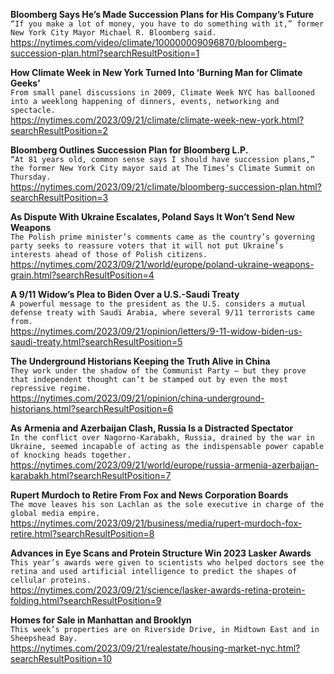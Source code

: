 **Bloomberg Says He’s Made Succession Plans for His Company’s Future**\
`“If you make a lot of money, you have to do something with it,” former New York City Mayor Michael R. Bloomberg said.`\
https://nytimes.com/video/climate/100000009096870/bloomberg-succession-plan.html?searchResultPosition=1

**How Climate Week in New York Turned Into ‘Burning Man for Climate Geeks’**\
`From small panel discussions in 2009, Climate Week NYC has ballooned into a weeklong happening of dinners, events, networking and spectacle.`\
https://nytimes.com/2023/09/21/climate/climate-week-new-york.html?searchResultPosition=2

**Bloomberg Outlines Succession Plan for Bloomberg L.P.**\
`“At 81 years old, common sense says I should have succession plans,” the former New York City mayor said at The Times’s Climate Summit on Thursday.`\
https://nytimes.com/2023/09/21/climate/bloomberg-succession-plan.html?searchResultPosition=3

**As Dispute With Ukraine Escalates, Poland Says It Won’t Send New Weapons**\
`The Polish prime minister’s comments came as the country’s governing party seeks to reassure voters that it will not put Ukraine’s interests ahead of those of Polish citizens.`\
https://nytimes.com/2023/09/21/world/europe/poland-ukraine-weapons-grain.html?searchResultPosition=4

**A 9/11 Widow’s Plea to Biden Over a U.S.-Saudi Treaty**\
`A powerful message to the president as the U.S. considers a mutual defense treaty with Saudi Arabia, where several 9/11 terrorists came from.`\
https://nytimes.com/2023/09/21/opinion/letters/9-11-widow-biden-us-saudi-treaty.html?searchResultPosition=5

**The Underground Historians Keeping the Truth Alive in China**\
`They work under the shadow of the Communist Party — but they prove that independent thought can’t be stamped out by even the most repressive regime.`\
https://nytimes.com/2023/09/21/opinion/china-underground-historians.html?searchResultPosition=6

**As Armenia and Azerbaijan Clash, Russia Is a Distracted Spectator**\
`In the conflict over Nagorno-Karabakh, Russia, drained by the war in Ukraine, seemed incapable of acting as the indispensable power capable of knocking heads together.`\
https://nytimes.com/2023/09/21/world/europe/russia-armenia-azerbaijan-karabakh.html?searchResultPosition=7

**Rupert Murdoch to Retire From Fox and News Corporation Boards**\
`The move leaves his son Lachlan as the sole executive in charge of the global media empire.`\
https://nytimes.com/2023/09/21/business/media/rupert-murdoch-fox-retire.html?searchResultPosition=8

**Advances in Eye Scans and Protein Structure Win 2023 Lasker Awards**\
`This year’s awards were given to scientists who helped doctors see the retina and used artificial intelligence to predict the shapes of cellular proteins.`\
https://nytimes.com/2023/09/21/science/lasker-awards-retina-protein-folding.html?searchResultPosition=9

**Homes for Sale in Manhattan and Brooklyn**\
`This week’s properties are on Riverside Drive, in Midtown East and in Sheepshead Bay.`\
https://nytimes.com/2023/09/21/realestate/housing-market-nyc.html?searchResultPosition=10

